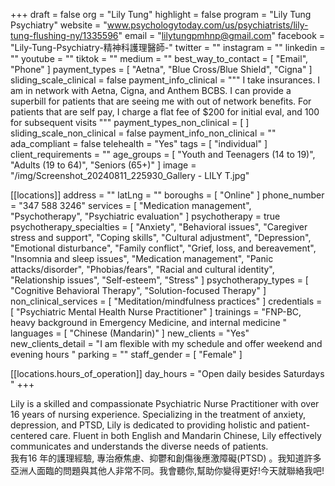 +++
draft = false
org = "Lily Tung"
highlight = false
program = "Lily Tung Psychiatry"
website = "www.psychologytoday.com/us/psychiatrists/lily-tung-flushing-ny/1335596"
email = "lilytungpmhnp@gmail.com"
facebook = "Lily-Tung-Psychiatry-精神科護理醫師-"
twitter = ""
instagram = ""
linkedin = ""
youtube = ""
tiktok = ""
medium = ""
best_way_to_contact = [ "Email", "Phone" ]
payment_types = [ "Aetna", "Blue Cross/Blue Shield", "Cigna" ]
sliding_scale_clinical = false
payment_info_clinical = """
I take insurances. I am in network with Aetna, Cigna, and Anthem BCBS. 
I can provide a superbill for patients that are seeing me with out of network benefits. 
For patients that are self pay, I charge a flat fee of $200 for initial eval, and 100 for subsequent visits """
payment_types_non_clinical = [ ]
sliding_scale_non_clinical = false
payment_info_non_clinical = ""
ada_compliant = false
telehealth = "Yes"
tags = [ "individual" ]
client_requirements = ""
age_groups = [
  "Youth and Teenagers (14 to 19)",
  "Adults (19 to 64)",
  "Seniors (65+)"
]
image = "/img/Screenshot_20240811_225930_Gallery - LILY T.jpg"

[[locations]]
address = ""
latLng = ""
boroughs = [ "Online" ]
phone_number = "347 588 3246"
services = [
  "Medication management",
  "Psychotherapy",
  "Psychiatric evaluation"
]
psychotherapy = true
psychotherapy_specialties = [
  "Anxiety",
  "Behavioral issues",
  "Caregiver stress and support",
  "Coping skills",
  "Cultural adjustment",
  "Depression",
  "Emotional disturbance",
  "Family conflict",
  "Grief, loss, and bereavement",
  "Insomnia and sleep issues",
  "Medication management",
  "Panic attacks/disorder",
  "Phobias/fears",
  "Racial and cultural identity",
  "Relationship issues",
  "Self-esteem",
  "Stress"
]
psychotherapy_types = [ "Cognitive Behavioral Therapy", "Solution-focused Therapy" ]
non_clinical_services = [ "Meditation/mindfulness practices" ]
credentials = [ "Psychiatric Mental Health Nurse Practitioner" ]
trainings = "FNP-BC, heavy background in Emergency Medicine, and internal medicine "
languages = [ "Chinese (Mandarin)" ]
new_clients = "Yes"
new_clients_detail = "I am flexible with my schedule and offer weekend and evening hours "
parking = ""
staff_gender = [ "Female" ]

  [[locations.hours_of_operation]]
  day_hours = "Open daily besides Saturdays "
+++

Lily is a skilled and compassionate Psychiatric Nurse Practitioner with over 16 years of nursing experience. Specializing in the treatment of anxiety, depression, and PTSD, Lily is dedicated to providing holistic and patient-centered care. Fluent in both English and Mandarin Chinese, Lily effectively communicates and understands the diverse needs of patients. <br>
我有16 年的護理經驗, 專治療焦慮、抑鬱和創傷後應激障礙(PTSD) 。我知道許多亞洲人面臨的問題與其他人非常不同。我會聽你,幫助你變得更好!今天就聯絡我吧! <br>
